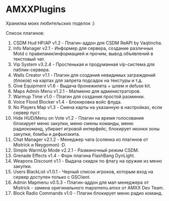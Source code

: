 # AMXXPlugins
Хранилка моих любительских поделок :)

Список плагинов:
1) CSDM Hud HP/AP v1.2 - Плагин-аддон для CSDM ReAPI by Vaqtincha.
2) Info Manager v2.1 - Информер для сервера, создание различных Motd с правилами/информацией и прочим, вывод объявлений в текстовый чат.
3) Vip System v3.2.4 - Простенькая и продуманная vip-система для паблик-сервера.
4) Walls Creator v1.1 - Плагин для создания невидимых заграждений (блоков) на картах для запрета подсадок на текстуры и т.д.
5) Give Equipment v1.6 - Выдача бронежилета + шлем и defuse kit.
6) Maps Admin Menu v1.2.1 - Мапменю для администраторов.
7) Warmup Time v1.0 - Плагин для создания простой разминки.
8) Voice Flood Blocker v1.4 - Блокировка войс флуда.
9) No Players Map v1.3 - Смена карты на указанную в настройках, если сервер пуст.
10) Hide HUD/Menu on Vote v1.2 - Плагин на время голосования блокирует меню закупки, меню смены команды, меню радиокоманд, убирает игровой интерфейс, блокирует иконки зоны закупки, бомбы и дефьюзкита.
11) Chat Manager v2.1.2 - Менеджер чата (солянка из плагинов от Mistrick и Neygomon) :D.
12) Simple WarmUp Mode v2.2.1 - Разминочный режим CSDM.
12) Grenade Effects v1.4 - Форк плагина FlashBang DynLight.
13) Weapons Discount v1.1 - Выдача скидок по флагу на оружие из меню закупки.
14) Users BlackList v1.0.1 - Черный список игроков, которым вход на сервер доступен только с GSClient.
15) Admin Mapmenu v0.5.3 - Плагин-аддон для мап менеджера от Mistrick - замена оригинального mapsmenu.amxx от AMXX Dev Team.
16) Block Radio Commands v1.0 - Плагин блокирует меню радио команд.
